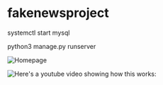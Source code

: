 # fakenewsproject

systemctl start mysql

python3 manage.py runserver



![Homepage](http://i.imgur.com/pQlLA9Z.png)



![Here's a youtube video showing how this works:](https://www.youtube.com/watch?v=Z6Hn-qQcuEw)
 
 
